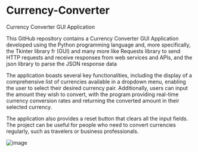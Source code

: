 # Currency-Converter
Currency Converter GUI Application

This GitHub repository contains a Currency Converter GUI Application developed using the Python programming language and, more specifically, the Tkinter library fr (GUI)
and many more like Requests library to send HTTP requests and receive responses from web services and APIs, and the json library to parse the JSON response data

The application boasts several key functionalities, including the display of a comprehensive list of currencies available in a dropdown menu, enabling the user to select their desired currency pair. Additionally, users can input the amount they wish to convert, with the program providing real-time currency conversion rates and returning the converted amount in their selected currency.

The application also provides a reset button that clears all the input fields. The project can be useful for people who need to convert currencies regularly, such as travelers or business professionals.



![image](https://user-images.githubusercontent.com/114822461/236992002-7c74a419-60c9-497b-a201-fd7331e81298.png)

